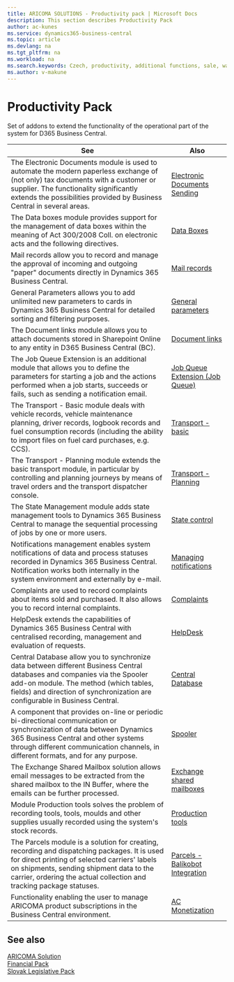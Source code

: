 ```yaml
---
title: ARICOMA SOLUTIONS - Productivity pack | Microsoft Docs
description: This section describes Productivity Pack
author: ac-kunes
ms.service: dynamics365-business-central
ms.topic: article
ms.devlang: na
ms.tgt_pltfrm: na
ms.workload: na
ms.search.keywords: Czech, productivity, additional functions, sale, warehouse, invoicing, barcode, claims, transportation, workflow
ms.author: v-makune
---
```


# Productivity Pack

Set of addons to extend the functionality of the operational part of the system for D365 Business Central.

|See|Also|
|-|-|
|The Electronic Documents module is used to automate the modern paperless exchange of (not only) tax documents with a customer or supplier. The functionality significantly extends the possibilities provided by Business Central in several areas.|[Electronic Documents Sending](ac-electronic-documents.md)|
|The Data boxes module provides support for the management of data boxes within the meaning of Act 300/2008 Coll. on electronic acts and the following directives.|[Data Boxes](ac-data-boxes.md)|
|Mail records allow you to record and manage the approval of incoming and outgoing "paper" documents directly in Dynamics 365 Business Central.|[Mail records](ac-incoming-mail.md)|
|General Parameters allows you to add unlimited new parameters to cards in Dynamics 365 Business Central for detailed sorting and filtering purposes.|[General parameters](ac-general-parameters.md)|
|The Document links module allows you to attach documents stored in Sharepoint Online to any entity in D365 Business Central (BC).|[Document links](ac-document-links.md)|
|The Job Queue Extension is an additional module that allows you to define the parameters for starting a job and the actions performed when a job starts, succeeds or fails, such as sending a notification email.|[Job Queue Extension (Job Queue)](ac-job-queue-extension.md)|
|The Transport - Basic module deals with vehicle records, vehicle maintenance planning, driver records, logbook records and fuel consumption records (including the ability to import files on fuel card purchases, e.g. CCS).|[Transport - basic](ac-transport-basic.md)|
|The Transport - Planning module extends the basic transport module, in particular by controlling and planning journeys by means of travel orders and the transport dispatcher console.|[Transport - Planning](ac-transport-planning.md)|
|The State Management module adds state management tools to Dynamics 365 Business Central to manage the sequential processing of jobs by one or more users.|[State control](ac-workflow-status-management.md)|
|Notifications management enables system notifications of data and process statuses recorded in Dynamics 365 Business Central. Notification works both internally in the system environment and externally by e-mail.|[Managing notifications](ac-notifications.md)|
|Complaints are used to record complaints about items sold and purchased. It also allows you to record internal complaints.|[Complaints](ac-complaints-management.md)|
|HelpDesk extends the capabilities of Dynamics 365 Business Central with centralised recording, management and evaluation of requests.|[HelpDesk](ac-helpdesk.md)|
|Central Database allow you to synchronize data between different Business Central databases and companies via the Spooler add-on module. The method (which tables, fields) and direction of synchronization are configurable in Business Central.|[Central Database](ac-centraldatabase.md)|
|A component that provides on-line or periodic bi-directional communication or synchronization of data between Dynamics 365 Business Central and other systems through different communication channels, in different formats, and for any purpose.|[Spooler](ac-spooler.md)|
|The Exchange Shared Mailbox solution allows email messages to be extracted from the shared mailbox to the IN Buffer, where the emails can be further processed.|[Exchange shared mailboxes](ac-exchange-shared-mailboxes.md)|
|Module Production tools solves the problem of recording tools, tools, moulds and other supplies usually recorded using the system's stock records.|[Production tools](ac-production-tools.md)|
|The Parcels module is a solution for creating, recording and dispatching packages. It is used for direct printing of selected carriers' labels on shipments, sending shipment data to the carrier, ordering the actual collection and tracking package statuses.|[Parcels - Balíkobot Integration](ac-parcels.md)|
|Functionality enabling the user to manage ARICOMA product subscriptions in the Business Central environment.|[AC Monetization](ac-monetization.md)|

## See also
[ARICOMA Solution](../index.md)  
[Financial Pack](../AC-FinancialPack/ac-finance-pack.md)  
[Slovak Legislative Pack](../AC-SK/ac-sk-legislative-pack.md)
